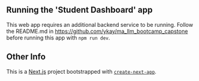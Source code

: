 ## Running the 'Student Dashboard' app

This web app requires an additional backend service to be running. Follow the README.md in https://github.com/ykay/ma_llm_bootcamp_capstone before running this app with `npm run dev`.

## Other Info

This is a [Next.js](https://nextjs.org/) project bootstrapped with [`create-next-app`](https://github.com/vercel/next.js/tree/canary/packages/create-next-app).